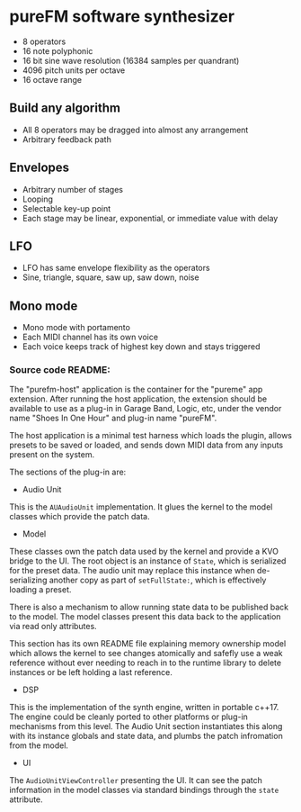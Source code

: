 # pureFM software synthesizer
* 8 operators
* 16 note polyphonic
* 16 bit sine wave resolution (16384 samples per quandrant)
* 4096 pitch units per octave
* 16 octave range

## Build any algorithm
* All 8 operators may be dragged into almost any arrangement
* Arbitrary feedback path

## Envelopes
* Arbitrary number of stages
* Looping
* Selectable key-up point
* Each stage may be linear, exponential, or immediate value with delay

## LFO
* LFO has same envelope flexibility as the operators
* Sine, triangle, square, saw up, saw down, noise

## Mono mode
* Mono mode with portamento
* Each MIDI channel has its own voice
* Each voice keeps track of highest key down and stays triggered

### Source code README:

The "purefm-host" application is the container for the "pureme" app extension. After running
the host application, the extension should be available to use as a plug-in in Garage Band,
Logic, etc, under the vendor name "Shoes In One Hour" and plug-in name "pureFM".

The host application is a minimal test harness which loads the plugin, allows presets to be
saved or loaded, and sends down MIDI data from any inputs present on the system.

The sections of the plug-in are:

* Audio Unit

This is the `AUAudioUnit` implementation. It glues the kernel to the model classes which
provide the patch data.

* Model

These classes own the patch data used by the kernel and provide a KVO bridge to the UI.
The root object is an instance of `State`, which is serialized for the preset data. The audio
unit may replace this instance when de-serializing another copy as part of `setFullState:`,
which is effectively loading a preset.

There is also a mechanism to allow running state data to be published back to the model.
The model classes present this data back to the application via read only attributes.

This section has its own README file explaining memory ownership model which allows
the kernel to see changes atomically and safefly use a weak reference without ever needing
to reach in to the runtime library to delete instances or be left holding a last reference.

 * DSP

 This is the implementation of the synth engine, written in portable c++17. The engine could
 be cleanly ported to other platforms or plug-in mechanisms from this level. The Audio Unit
 section instantiates this along with its instance globals and state data, and plumbs the patch
 infromation from the model.
 
 * UI

 The `AudioUnitViewController` presenting the UI. It can see the patch information in the
 model classes via standard bindings through the `state` attribute.
 
